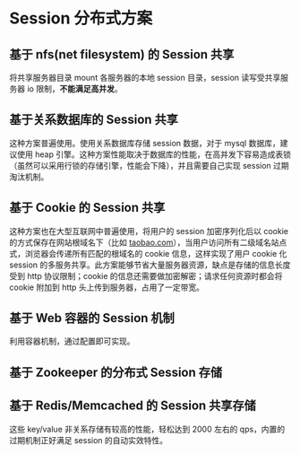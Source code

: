 # Session 分布式方案

## 基于 nfs(net filesystem) 的 Session 共享

将共享服务器目录 mount 各服务器的本地 session 目录，session 读写受共享服务器 io 限制，**不能满足高并发**。

## 基于关系数据库的 Session 共享

这种方案普遍使用。使用关系数据库存储 session 数据，对于 mysql 数据库，建议使用 heap 引擎。这种方案性能取决于数据库的性能，在高并发下容易造成表锁（虽然可以采用行锁的存储引擎，性能会下降），并且需要自己实现 session 过期淘汰机制。

## 基于 Cookie 的 Session 共享

这种方案也在大型互联网中普遍使用，将用户的 session 加密序列化后以 cookie 的方式保存在网站根域名下（比如 [taobao.com](https://www.funtl.com/zh/interview/taobao.com)），当用户访问所有二级域名站点式，浏览器会传递所有匹配的根域名的 cookie 信息，这样实现了用户 cookie 化 session 的多服务共享。此方案能够节省大量服务器资源，缺点是存储的信息长度受到 http 协议限制；cookie 的信息还需要做加密解密；请求任何资源时都会将 cookie 附加到 http 头上传到服务器，占用了一定带宽。

## 基于 Web 容器的 Session 机制

利用容器机制，通过配置即可实现。

## 基于 Zookeeper 的分布式 Session 存储

## 基于 Redis/Memcached 的 Session 共享存储

这些 key/value 非关系存储有较高的性能，轻松达到 2000 左右的 qps，内置的过期机制正好满足 session 的自动实效特性。